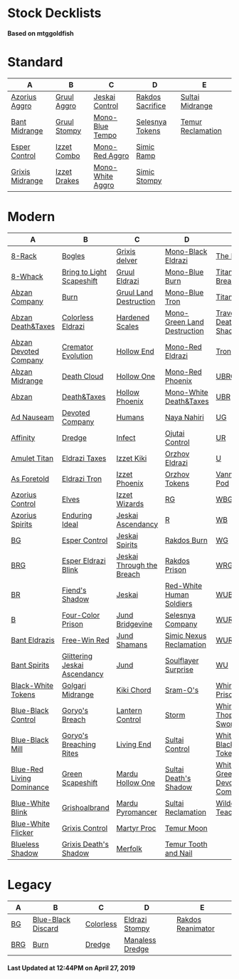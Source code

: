 # Stock Decklists
#### Based on mtggoldfish


# Standard

|                                A                                 |                             B                              |                                 C                                  |                                 D                                  |                                  E                                   |
|------------------------------------------------------------------|------------------------------------------------------------|--------------------------------------------------------------------|--------------------------------------------------------------------|----------------------------------------------------------------------|
|[Azorius Aggro](./mtggoldfish/Standard/decks/Azorius_Aggro.md)    |[Gruul Aggro](./mtggoldfish/Standard/decks/Gruul_Aggro.md)  |[Jeskai Control](./mtggoldfish/Standard/decks/Jeskai_Control.md)    |[Rakdos Sacrifice](./mtggoldfish/Standard/decks/Rakdos_Sacrifice.md)|[Sultai Midrange](./mtggoldfish/Standard/decks/Sultai_Midrange.md)    |
|[Bant Midrange](./mtggoldfish/Standard/decks/Bant_Midrange.md)    |[Gruul Stompy](./mtggoldfish/Standard/decks/Gruul_Stompy.md)|[Mono-Blue Tempo](./mtggoldfish/Standard/decks/Mono-Blue_Tempo.md)  |[Selesnya Tokens](./mtggoldfish/Standard/decks/Selesnya_Tokens.md)  |[Temur Reclamation](./mtggoldfish/Standard/decks/Temur_Reclamation.md)|
|[Esper Control](./mtggoldfish/Standard/decks/Esper_Control.md)    |[Izzet Combo](./mtggoldfish/Standard/decks/Izzet_Combo.md)  |[Mono-Red Aggro](./mtggoldfish/Standard/decks/Mono-Red_Aggro.md)    |[Simic Ramp](./mtggoldfish/Standard/decks/Simic_Ramp.md)            |                                                                      |
|[Grixis Midrange](./mtggoldfish/Standard/decks/Grixis_Midrange.md)|[Izzet Drakes](./mtggoldfish/Standard/decks/Izzet_Drakes.md)|[Mono-White Aggro](./mtggoldfish/Standard/decks/Mono-White_Aggro.md)|[Simic Stompy](./mtggoldfish/Standard/decks/Simic_Stompy.md)        |                                                                      |


# Modern

|                                         A                                          |                                            B                                             |                                         C                                          |                                           D                                            |                                           E                                            |
|------------------------------------------------------------------------------------|------------------------------------------------------------------------------------------|------------------------------------------------------------------------------------|----------------------------------------------------------------------------------------|----------------------------------------------------------------------------------------|
|[8-Rack](./mtggoldfish/Modern/decks/8-Rack.md)                                      |[Bogles](./mtggoldfish/Modern/decks/Bogles.md)                                            |[Grixis delver](./mtggoldfish/Modern/decks/Grixis_delver.md)                        |[Mono-Black Eldrazi](./mtggoldfish/Modern/decks/Mono-Black_Eldrazi.md)                  |[The Rock](./mtggoldfish/Modern/decks/The_Rock.md)                                      |
|[8-Whack](./mtggoldfish/Modern/decks/8-Whack.md)                                    |[Bring to Light Scapeshift](./mtggoldfish/Modern/decks/Bring_to_Light_Scapeshift.md)      |[Gruul Eldrazi](./mtggoldfish/Modern/decks/Gruul_Eldrazi.md)                        |[Mono-Blue Burn](./mtggoldfish/Modern/decks/Mono-Blue_Burn.md)                          |[Titan Breach](./mtggoldfish/Modern/decks/Titan_Breach.md)                              |
|[Abzan Company](./mtggoldfish/Modern/decks/Abzan_Company.md)                        |[Burn](./mtggoldfish/Modern/decks/Burn.md)                                                |[Gruul Land Destruction](./mtggoldfish/Modern/decks/Gruul_Land_Destruction.md)      |[Mono-Blue Tron](./mtggoldfish/Modern/decks/Mono-Blue_Tron.md)                          |[TitanShift](./mtggoldfish/Modern/decks/TitanShift.md)                                  |
|[Abzan Death&amp;Taxes](./mtggoldfish/Modern/decks/Abzan_Death&amp;Taxes.md)        |[Colorless Eldrazi](./mtggoldfish/Modern/decks/Colorless_Eldrazi.md)                      |[Hardened Scales](./mtggoldfish/Modern/decks/Hardened_Scales.md)                    |[Mono-Green Land Destruction](./mtggoldfish/Modern/decks/Mono-Green_Land_Destruction.md)|[Traverse Death's Shadow](./mtggoldfish/Modern/decks/Traverse_Death's_Shadow.md)        |
|[Abzan Devoted Company](./mtggoldfish/Modern/decks/Abzan_Devoted_Company.md)        |[Cremator Evolution](./mtggoldfish/Modern/decks/Cremator_Evolution.md)                    |[Hollow End](./mtggoldfish/Modern/decks/Hollow_End.md)                              |[Mono-Red Eldrazi](./mtggoldfish/Modern/decks/Mono-Red_Eldrazi.md)                      |[Tron](./mtggoldfish/Modern/decks/Tron.md)                                              |
|[Abzan Midrange](./mtggoldfish/Modern/decks/Abzan_Midrange.md)                      |[Death Cloud](./mtggoldfish/Modern/decks/Death_Cloud.md)                                  |[Hollow One](./mtggoldfish/Modern/decks/Hollow_One.md)                              |[Mono-Red Phoenix](./mtggoldfish/Modern/decks/Mono-Red_Phoenix.md)                      |[UBRG](./mtggoldfish/Modern/decks/UBRG.md)                                              |
|[Abzan](./mtggoldfish/Modern/decks/Abzan.md)                                        |[Death&amp;Taxes](./mtggoldfish/Modern/decks/Death&amp;Taxes.md)                          |[Hollow Phoenix](./mtggoldfish/Modern/decks/Hollow_Phoenix.md)                      |[Mono-White Death&amp;Taxes](./mtggoldfish/Modern/decks/Mono-White_Death&amp;Taxes.md)  |[UBR](./mtggoldfish/Modern/decks/UBR.md)                                                |
|[Ad Nauseam](./mtggoldfish/Modern/decks/Ad_Nauseam.md)                              |[Devoted Company](./mtggoldfish/Modern/decks/Devoted_Company.md)                          |[Humans](./mtggoldfish/Modern/decks/Humans.md)                                      |[Naya Nahiri](./mtggoldfish/Modern/decks/Naya_Nahiri.md)                                |[UG](./mtggoldfish/Modern/decks/UG.md)                                                  |
|[Affinity](./mtggoldfish/Modern/decks/Affinity.md)                                  |[Dredge](./mtggoldfish/Modern/decks/Dredge.md)                                            |[Infect](./mtggoldfish/Modern/decks/Infect.md)                                      |[Ojutai Control](./mtggoldfish/Modern/decks/Ojutai_Control.md)                          |[UR](./mtggoldfish/Modern/decks/UR.md)                                                  |
|[Amulet Titan](./mtggoldfish/Modern/decks/Amulet_Titan.md)                          |[Eldrazi Taxes](./mtggoldfish/Modern/decks/Eldrazi_Taxes.md)                              |[Izzet Kiki](./mtggoldfish/Modern/decks/Izzet_Kiki.md)                              |[Orzhov Eldrazi](./mtggoldfish/Modern/decks/Orzhov_Eldrazi.md)                          |[U](./mtggoldfish/Modern/decks/U.md)                                                    |
|[As Foretold](./mtggoldfish/Modern/decks/As_Foretold.md)                            |[Eldrazi Tron](./mtggoldfish/Modern/decks/Eldrazi_Tron.md)                                |[Izzet Phoenix](./mtggoldfish/Modern/decks/Izzet_Phoenix.md)                        |[Orzhov Tokens](./mtggoldfish/Modern/decks/Orzhov_Tokens.md)                            |[Vannifar Pod](./mtggoldfish/Modern/decks/Vannifar_Pod.md)                              |
|[Azorius Control](./mtggoldfish/Modern/decks/Azorius_Control.md)                    |[Elves](./mtggoldfish/Modern/decks/Elves.md)                                              |[Izzet Wizards](./mtggoldfish/Modern/decks/Izzet_Wizards.md)                        |[RG](./mtggoldfish/Modern/decks/RG.md)                                                  |[WBG](./mtggoldfish/Modern/decks/WBG.md)                                                |
|[Azorius Spirits](./mtggoldfish/Modern/decks/Azorius_Spirits.md)                    |[Enduring Ideal](./mtggoldfish/Modern/decks/Enduring_Ideal.md)                            |[Jeskai Ascendancy](./mtggoldfish/Modern/decks/Jeskai_Ascendancy.md)                |[R](./mtggoldfish/Modern/decks/R.md)                                                    |[WB](./mtggoldfish/Modern/decks/WB.md)                                                  |
|[BG](./mtggoldfish/Modern/decks/BG.md)                                              |[Esper Control](./mtggoldfish/Modern/decks/Esper_Control.md)                              |[Jeskai Spirits](./mtggoldfish/Modern/decks/Jeskai_Spirits.md)                      |[Rakdos Burn](./mtggoldfish/Modern/decks/Rakdos_Burn.md)                                |[WG](./mtggoldfish/Modern/decks/WG.md)                                                  |
|[BRG](./mtggoldfish/Modern/decks/BRG.md)                                            |[Esper Eldrazi Blink](./mtggoldfish/Modern/decks/Esper_Eldrazi_Blink.md)                  |[Jeskai Through the Breach](./mtggoldfish/Modern/decks/Jeskai_Through_the_Breach.md)|[Rakdos Prison](./mtggoldfish/Modern/decks/Rakdos_Prison.md)                            |[WRG](./mtggoldfish/Modern/decks/WRG.md)                                                |
|[BR](./mtggoldfish/Modern/decks/BR.md)                                              |[Fiend's Shadow](./mtggoldfish/Modern/decks/Fiend's_Shadow.md)                            |[Jeskai](./mtggoldfish/Modern/decks/Jeskai.md)                                      |[Red-White Human Soldiers](./mtggoldfish/Modern/decks/Red-White_Human_Soldiers.md)      |[WUB](./mtggoldfish/Modern/decks/WUB.md)                                                |
|[B](./mtggoldfish/Modern/decks/B.md)                                                |[Four-Color Prison](./mtggoldfish/Modern/decks/Four-Color_Prison.md)                      |[Jund Bridgevine](./mtggoldfish/Modern/decks/Jund_Bridgevine.md)                    |[Selesnya Company](./mtggoldfish/Modern/decks/Selesnya_Company.md)                      |[WURG](./mtggoldfish/Modern/decks/WURG.md)                                              |
|[Bant Eldrazis](./mtggoldfish/Modern/decks/Bant_Eldrazis.md)                        |[Free-Win Red](./mtggoldfish/Modern/decks/Free-Win_Red.md)                                |[Jund Shamans](./mtggoldfish/Modern/decks/Jund_Shamans.md)                          |[Simic Nexus Reclamation](./mtggoldfish/Modern/decks/Simic_Nexus_Reclamation.md)        |[WUR](./mtggoldfish/Modern/decks/WUR.md)                                                |
|[Bant Spirits](./mtggoldfish/Modern/decks/Bant_Spirits.md)                          |[Glittering Jeskai Ascendancy](./mtggoldfish/Modern/decks/Glittering_Jeskai_Ascendancy.md)|[Jund](./mtggoldfish/Modern/decks/Jund.md)                                          |[Soulflayer Surprise](./mtggoldfish/Modern/decks/Soulflayer_Surprise.md)                |[WU](./mtggoldfish/Modern/decks/WU.md)                                                  |
|[Black-White Tokens](./mtggoldfish/Modern/decks/Black-White_Tokens.md)              |[Golgari Midrange](./mtggoldfish/Modern/decks/Golgari_Midrange.md)                        |[Kiki Chord](./mtggoldfish/Modern/decks/Kiki_Chord.md)                              |[Sram-O's](./mtggoldfish/Modern/decks/Sram-O's.md)                                      |[Whir Prison](./mtggoldfish/Modern/decks/Whir_Prison.md)                                |
|[Blue-Black Control](./mtggoldfish/Modern/decks/Blue-Black_Control.md)              |[Goryo's Breach](./mtggoldfish/Modern/decks/Goryo's_Breach.md)                            |[Lantern Control](./mtggoldfish/Modern/decks/Lantern_Control.md)                    |[Storm](./mtggoldfish/Modern/decks/Storm.md)                                            |[Whir Thopter Sword](./mtggoldfish/Modern/decks/Whir_Thopter_Sword.md)                  |
|[Blue-Black Mill](./mtggoldfish/Modern/decks/Blue-Black_Mill.md)                    |[Goryo's Breaching Rites](./mtggoldfish/Modern/decks/Goryo's_Breaching_Rites.md)          |[Living End](./mtggoldfish/Modern/decks/Living_End.md)                              |[Sultai Control](./mtggoldfish/Modern/decks/Sultai_Control.md)                          |[White-Black Tokens](./mtggoldfish/Modern/decks/White-Black_Tokens.md)                  |
|[Blue-Red Living Dominance](./mtggoldfish/Modern/decks/Blue-Red_Living_Dominance.md)|[Green Scapeshift](./mtggoldfish/Modern/decks/Green_Scapeshift.md)                        |[Mardu Hollow One](./mtggoldfish/Modern/decks/Mardu_Hollow_One.md)                  |[Sultai Death's Shadow](./mtggoldfish/Modern/decks/Sultai_Death's_Shadow.md)            |[White-Green Devoted Company](./mtggoldfish/Modern/decks/White-Green_Devoted_Company.md)|
|[Blue-White Blink](./mtggoldfish/Modern/decks/Blue-White_Blink.md)                  |[Grishoalbrand](./mtggoldfish/Modern/decks/Grishoalbrand.md)                              |[Mardu Pyromancer](./mtggoldfish/Modern/decks/Mardu_Pyromancer.md)                  |[Sultai Reclamation](./mtggoldfish/Modern/decks/Sultai_Reclamation.md)                  |[Wilderness Teachings](./mtggoldfish/Modern/decks/Wilderness_Teachings.md)              |
|[Blue-White Flicker](./mtggoldfish/Modern/decks/Blue-White_Flicker.md)              |[Grixis Control](./mtggoldfish/Modern/decks/Grixis_Control.md)                            |[Martyr Proc](./mtggoldfish/Modern/decks/Martyr_Proc.md)                            |[Temur Moon](./mtggoldfish/Modern/decks/Temur_Moon.md)                                  |                                                                                        |
|[Blueless Shadow](./mtggoldfish/Modern/decks/Blueless_Shadow.md)                    |[Grixis Death's Shadow](./mtggoldfish/Modern/decks/Grixis_Death's_Shadow.md)              |[Merfolk](./mtggoldfish/Modern/decks/Merfolk.md)                                    |[Temur Tooth and Nail](./mtggoldfish/Modern/decks/Temur_Tooth_and_Nail.md)              |                                                                                        |


# Legacy

|                   A                    |                                  B                                   |                         C                          |                               D                                |                                 E                                  |
|----------------------------------------|----------------------------------------------------------------------|----------------------------------------------------|----------------------------------------------------------------|--------------------------------------------------------------------|
|[BG](./mtggoldfish/Legacy/decks/BG.md)  |[Blue-Black Discard](./mtggoldfish/Legacy/decks/Blue-Black_Discard.md)|[Colorless](./mtggoldfish/Legacy/decks/Colorless.md)|[Eldrazi Stompy](./mtggoldfish/Legacy/decks/Eldrazi_Stompy.md)  |[Rakdos Reanimator](./mtggoldfish/Legacy/decks/Rakdos_Reanimator.md)|
|[BRG](./mtggoldfish/Legacy/decks/BRG.md)|[Burn](./mtggoldfish/Legacy/decks/Burn.md)                            |[Dredge](./mtggoldfish/Legacy/decks/Dredge.md)      |[Manaless Dredge](./mtggoldfish/Legacy/decks/Manaless_Dredge.md)|                                                                    |



#### Last Updated at 12:44PM on April 27, 2019